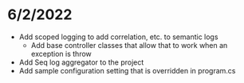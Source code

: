 # 6/2/2022

* Add scoped logging to add correlation, etc. to semantic logs
  * Add base controller classes that allow that to work when an exception is throw
* Add Seq log aggregator to the project
* Add sample configuration setting that is overridden in program.cs
